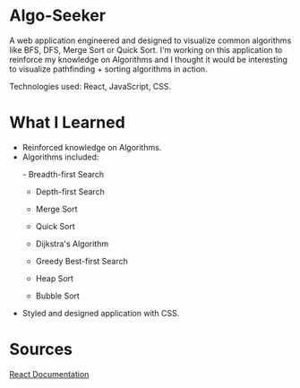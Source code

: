 # Algo-Seeker
<p>
A web application engineered and designed to visualize common algorithms like BFS, DFS, Merge Sort or Quick Sort. 
I'm working on this application to reinforce my knowledge on Algorithms and I thought it would be interesting to visualize pathfinding + sorting algorithms in action.   

Technologies used: React, JavaScript, CSS.
</p>

# What I Learned
<ul>
    <li>
    Reinforced knowledge on Algorithms.
    </li>
    <li>
    Algorithms included:
<p>
- Breadth-first Search

- Depth-first Search

- Merge Sort

- Quick Sort

- Dijkstra's Algorithm

- Greedy Best-first Search

- Heap Sort

- Bubble Sort

 </p>
    </li>
    <li>
    Styled and designed application with CSS.
    </li>
</ul>

<!-- # Demo -->

# Sources
<a href="https://reactjs.org/docs/getting-started.html"> React Documentation </a>
